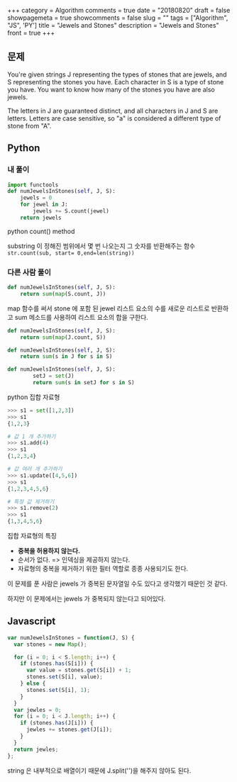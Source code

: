 +++
category = Algorithm
comments = true
date = "20180820"
draft = false
showpagemeta = true
showcomments = false
slug = ""
tags = ["Algorithm", "JS", 'PY']
title = "Jewels and Stones"
description = "Jewels and Stones"
front = true
+++

## 문제

You're given strings J representing the types of stones that are jewels, and S representing the stones you have. Each character in S is a type of stone you have. You want to know how many of the stones you have are also jewels.

The letters in J are guaranteed distinct, and all characters in J and S are letters. Letters are case sensitive, so "a" is considered a different type of stone from "A".

## Python

### 내 풀이

```py
import functools
def numJewelsInStones(self, J, S):
    jewels = 0
    for jewel in J:
        jewels += S.count(jewel)
    return jewels
```

python count() method

substring 이 정해진 범위에서 몇 번 나오는지 그 숫자를 반환해주는 함수
`str.count(sub, start= 0,end=len(string))`

### 다른 사람 풀이

```py
def numJewelsInStones(self, J, S):
    return sum(map(S.count, J))
```

map 함수를 써서 stone 에 포함 된 jewel 리스트 요소의 수를 새로운 리스트로 반환하고 sum 메소드를 사용하여 리스트 요소의 합을 구한다.

```py
def numJewelsInStones(self, J, S):
    return sum(map(J.count, S))
```

```py
def numJewelsInStones(self, J, S):
    return sum(s in J for s in S)
```

```py
def numJewelsInStones(self, J, S):
        setJ = set(J)
        return sum(s in setJ for s in S)
```

python 집합 자료형

```py
>>> s1 = set([1,2,3])
>>> s1
{1,2,3}

# 값 1 개 추가하기
>>> s1.add(4)
>>> s1
{1,2,3,4}

# 값 여러 개 추가하기
>>> s1.update([4,5,6])
>>> s1
{1,2,3,4,5,6}

# 특정 값 제거하기
>>> s1.remove(2)
>>> s1
{1,3,4,5,6}
```

집합 자료형의 특징

- **중복을 허용하지 않는다.**
- 순서가 없다. => 인덱싱을 제공하지 않는다.
- 자료형의 중복을 제거하기 위한 필터 역할로 종종 사용되기도 한다.

이 문제를 푼 사람은 jewels 가 중복된 문자열일 수도 있다고 생각했기 때문인 것 같다.

하지만 이 문제에서는 jewels 가 중복되지 않는다고 되어있다.

## Javascript

```js
var numJewelsInStones = function(J, S) {
  var stones = new Map();

  for (i = 0; i < S.length; i++) {
    if (stones.has(S[i])) {
      var value = stones.get(S[i]) + 1;
      stones.set(S[i], value);
    } else {
      stones.set(S[i], 1);
    }
  }
  var jewles = 0;
  for (i = 0; i < J.length; i++) {
    if (stones.has(J[i])) {
      jewles += stones.get(J[i]);
    }
  }
  return jewles;
};
```

string 은 내부적으로 배열이기 때문에 J.split('')을 해주지 않아도 된다.
